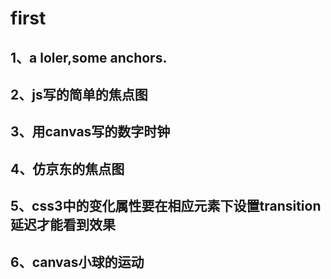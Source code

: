 # first


## 1、a loler,some anchors.

## 2、js写的简单的焦点图

## 3、用canvas写的数字时钟

## 4、仿京东的焦点图

## 5、css3中的变化属性要在相应元素下设置transition延迟才能看到效果

## 6、canvas小球的运动
